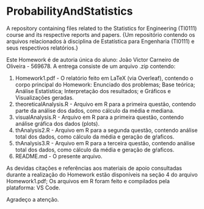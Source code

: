 # ProbabilityAndStatistics
A repository containing files related to the Statistics for Engineering (TI0111) course and its respective reports and papers. {Um repositório contendo os arquivos relacionados à disciplina de Estatística para Engenharia (TI0111) e seus respectivos relatórios.}

Este Homework é de autoria única do aluno: João Victor Carneiro de Oliveira - 569678.
A entrega consiste de um arquivo .zip contendo:
1. Homework1.pdf - O relatório feito em LaTeX (via Overleaf), contendo o corpo principal do Homework: Enunciado dos problemas; Base teórica; Análise Estatística; Interpretação dos resultados; e Gráficos e Visualizações geradas.
2. theoreticalAnalysis.R - Arquivo em R para a primeira questão, contendo parte da análise dos dados, como cálculo da média e mediana.
3. visualAnalysis.R - Arquivo em R para a primeira questão, contendo análise gráfica dos dados (plots).
4. thAnalysis2.R - Arquivo em R para a segunda questão, contendo análise total dos dados, como cálculo da média e geração de gŕaficos.
5. thAnalysis3.R - Arquivo em R para a terceira questão, contendo análise total dos dados, como cálculo da média e geração de gŕaficos.
6. README.md - O presente arquivo.

As devidas citações e referências aos materiais de apoio consultadas durante a realização do Homework estão disponíveis na seção 4 do arquivo Homework1.pdf;
Os arquivos em R foram feito e compilados pela plataforma: VS Code.

Agradeço a atenção.
